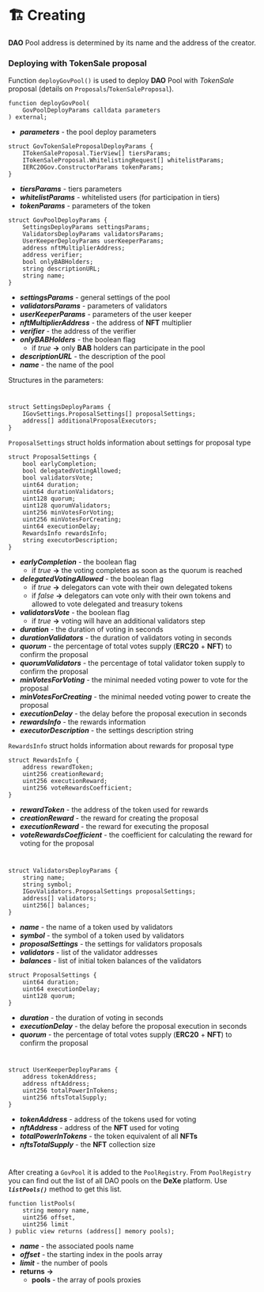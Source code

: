 # 🏗️ Creating

**DAO** Pool address is determined by its name and the address of the creator.

### Deploying with TokenSale proposal

Function ```deployGovPool()``` is used to deploy **DAO** Pool with *TokenSale* proposal (details on `Proposals`/`TokenSaleProposal`).

```solidity
function deployGovPool(
    GovPoolDeployParams calldata parameters
) external;
```

- ***parameters*** - the pool deploy parameters

```solidity
struct GovTokenSaleProposalDeployParams {
    ITokenSaleProposal.TierView[] tiersParams;
    ITokenSaleProposal.WhitelistingRequest[] whitelistParams;
    IERC20Gov.ConstructorParams tokenParams;
}
```

- ***tiersParams*** - tiers parameters
- ***whitelistParams*** - whitelisted users (for participation in tiers)
- ***tokenParams*** - parameters of the token

```solidity
struct GovPoolDeployParams {
    SettingsDeployParams settingsParams;
    ValidatorsDeployParams validatorsParams;
    UserKeeperDeployParams userKeeperParams;
    address nftMultiplierAddress;
    address verifier;
    bool onlyBABHolders;
    string descriptionURL;
    string name;
}
```

- ***settingsParams*** - general settings of the pool
- ***validatorsParams*** - parameters of validators
- ***userKeeperParams*** - parameters of the user keeper
- ***nftMultiplierAddress*** - the address of **NFT** multiplier
- ***verifier*** - the address of the verifier
- ***onlyBABHolders*** - the boolean flag
  - if *true* **->** only **BAB** holders can participate in the pool
- ***descriptionURL*** - the description of the pool
- ***name*** - the name of the pool

Structures in the parameters:

#

```solidity
struct SettingsDeployParams {
    IGovSettings.ProposalSettings[] proposalSettings;
    address[] additionalProposalExecutors;
}
```

`ProposalSettings` struct holds information about settings for proposal type

```solidity
struct ProposalSettings {
    bool earlyCompletion;
    bool delegatedVotingAllowed;
    bool validatorsVote;
    uint64 duration;
    uint64 durationValidators;
    uint128 quorum;
    uint128 quorumValidators;
    uint256 minVotesForVoting;
    uint256 minVotesForCreating;
    uint64 executionDelay;
    RewardsInfo rewardsInfo;
    string executorDescription;
}
```

- ***earlyCompletion*** - the boolean flag
  - if *true* **->** the voting completes as soon as the quorum is reached
- ***delegatedVotingAllowed*** - the boolean flag
  - if *true* **->** delegators can vote with their own delegated tokens
  - if *false* **->** delegators can vote only with their own tokens and allowed to vote delegated and treasury tokens
- ***validatorsVote*** - the boolean flag
  - if *true* **->** voting will have an additional validators step
- ***duration*** - the duration of voting in seconds
- ***durationValidators*** - the duration of validators voting in seconds
- ***quorum*** - the percentage of total votes supply (**ERC20** + **NFT**) to confirm the proposal
- ***quorumValidators*** - the percentage of total validator token supply to confirm the proposal
- ***minVotesForVoting*** - the minimal needed voting power to vote for the proposal
- ***minVotesForCreating*** - the minimal needed voting power to create the proposal
- ***executionDelay*** - the delay before the proposal execution in seconds
- ***rewardsInfo*** - the rewards information
- ***executorDescription*** - the settings description string

`RewardsInfo` struct holds information about rewards for proposal type

```solidity
struct RewardsInfo {
    address rewardToken;
    uint256 creationReward;
    uint256 executionReward;
    uint256 voteRewardsCoefficient;
}
```

- ***rewardToken*** - the address of the token used for rewards
- ***creationReward*** - the reward for creating the proposal
- ***executionReward*** - the reward for executing the proposal
- ***voteRewardsCoefficient*** - the coefficient for calculating the reward for voting for the proposal

#

```solidity
struct ValidatorsDeployParams {
    string name;
    string symbol;
    IGovValidators.ProposalSettings proposalSettings;
    address[] validators;
    uint256[] balances;
}
```

- ***name*** - the name of a token used by validators
- ***symbol*** - the symbol of a token used by validators
- ***proposalSettings*** - the settings for validators proposals
- ***validators*** - list of the validator addresses
- ***balances*** - list of initial token balances of the validators

```solidity
struct ProposalSettings {
    uint64 duration;
    uint64 executionDelay;
    uint128 quorum;
}
```

- ***duration*** - the duration of voting in seconds
- ***executionDelay*** - the delay before the proposal execution in seconds
- ***quorum*** - the percentage of total votes supply (**ERC20** + **NFT**) to confirm the proposal

#

```solidity
struct UserKeeperDeployParams {
    address tokenAddress;
    address nftAddress;
    uint256 totalPowerInTokens;
    uint256 nftsTotalSupply;
}
```

- ***tokenAddress*** - address of the tokens used for voting
- ***nftAddress*** - address of the **NFT** used for voting
- ***totalPowerInTokens*** - the token equivalent of all **NFTs**
- ***nftsTotalSupply*** - the **NFT** collection size

#

After creating a `GovPool` it is added to the `PoolRegistry`. From  `PoolRegistry` you can find out the list of all DAO pools on the **DeXe** platform. Use ***`listPools()`*** method to get this list.

```solidity
function listPools(
    string memory name,
    uint256 offset,
    uint256 limit
) public view returns (address[] memory pools);
```

- ***name*** - the associated pools name
- ***offset*** - the starting index in the pools array
- ***limit*** - the number of pools
- **returns** **->**
  - **pools** - the array of pools proxies
